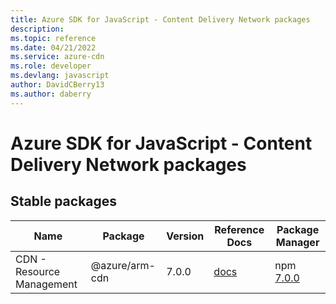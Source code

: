 ```yaml
---
title: Azure SDK for JavaScript - Content Delivery Network packages
description: 
ms.topic: reference
ms.date: 04/21/2022
ms.service: azure-cdn
ms.role: developer
ms.devlang: javascript
author: DavidCBerry13
ms.author: daberry
---
```


# Azure SDK for JavaScript - Content Delivery Network packages

## Stable packages

| Name                  | Package              | Version          | Reference Docs         | Package Manager                |
|-----------------------|----------------------|------------------|------------------------|--------------------------------|
| CDN - Resource Management | @azure/arm-cdn | 7.0.0 | [docs](/azure/javascript/sdk/sdk-demo2/azure-cdn/azure-arm-cdn/stable)  | npm [7.0.0](https://www.npmjs.com/package/%40azure%2Farm-cdn) |
 

 


 